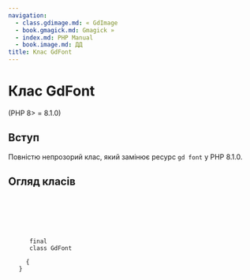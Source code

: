 ```yaml
---
navigation:
  - class.gdimage.md: « GdImage
  - book.gmagick.md: Gmagick »
  - index.md: PHP Manual
  - book.image.md: ДД
title: Клас GdFont
---
```

# Клас GdFont

(PHP 8> = 8.1.0)

## Вступ

Повністю непрозорий клас, який замінює ресурс `gd font` у PHP 8.1.0.

## Огляд класів

```synopsis

     
    

    
     
      final
      class GdFont
     
     {
   }
```

